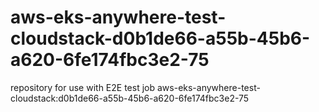 # aws-eks-anywhere-test-cloudstack-d0b1de66-a55b-45b6-a620-6fe174fbc3e2-75
repository for use with E2E test job aws-eks-anywhere-test-cloudstack:d0b1de66-a55b-45b6-a620-6fe174fbc3e2-75
